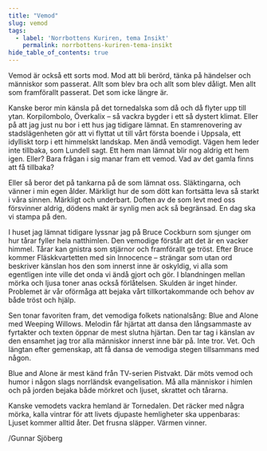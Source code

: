 ```yaml
---
title: "Vemod"
slug: vemod
tags:
  - label: 'Norrbottens Kuriren, tema Insikt'
    permalink: norrbottens-kuriren-tema-insikt
hide_table_of_contents: true
---
```

Vemod är också ett sorts mod. Mod att bli berörd, tänka på händelser och människor som passerat. Allt som blev bra och allt som blev dåligt. Men allt som framförallt passerat. Det som icke längre är.

<!--truncate-->

Kanske beror min känsla på det tornedalska som då och då flyter upp till ytan. Korpilombolo, Överkalix – så vackra bygder i ett så dystert klimat. Eller på att jag just nu bor i ett hus jag tidigare lämnat. En stamrenovering av stadslägenheten gör att vi flyttat ut till vårt första boende i Uppsala, ett idylliskt torp i ett himmelskt landskap. Men ändå vemodigt. Vägen hem leder inte tillbaka, som Lundell sagt. Ett hem man lämnat blir nog aldrig ett hem igen. Eller? Bara frågan i sig manar fram ett vemod. Vad av det gamla finns att få tillbaka?

Eller så beror det på tankarna på de som lämnat oss. Släktingarna, och vänner i min egen ålder. Märkligt hur de som dött kan fortsätta leva så starkt i våra sinnen. Märkligt och underbart. Doften av de som levt med oss försvinner aldrig, dödens makt är synlig men ack så begränsad. En dag ska vi stampa på den.

I huset jag lämnat tidigare lyssnar jag på Bruce Cockburn som sjunger om hur tårar fyller hela natthimlen. Den vemodige förstår att det är en vacker himmel. Tårar kan gnistra som stjärnor och framförallt ge tröst. Efter Bruce kommer Fläskkvartetten med sin Innocence – strängar som utan ord beskriver känslan hos den som innerst inne är oskyldig, vi alla som egentligen inte ville det onda vi ändå gjort och gör. I blandningen mellan mörka och ljusa toner anas också förlåtelsen. Skulden är inget hinder. Problemet är vår oförmåga att bejaka vårt tillkortakommande och behov av både tröst och hjälp.

Sen tonar favoriten fram, det vemodiga folkets nationalsång: Blue and Alone med Weeping Willows. Melodin får hjärtat att dansa den långsammaste av fyrtakter och texten öppnar de mest slutna hjärtan. Den tar tag i känslan av den ensamhet jag tror alla människor innerst inne bär på. Inte tror. Vet. Och längtan efter gemenskap, att få dansa de vemodiga stegen tillsammans med någon.

Blue and Alone är mest känd från TV-serien Pistvakt. Där möts vemod och humor i någon slags norrländsk evangelisation. Må alla människor i himlen och på jorden bejaka både mörkret och ljuset, skrattet och tårarna.

Kanske vemodets vackra hemland är Tornedalen. Det räcker med några mörka, kalla vintrar för att livets djupaste hemligheter ska uppenbaras: Ljuset kommer alltid åter. Det frusna släpper. Värmen vinner. 

/Gunnar Sjöberg
